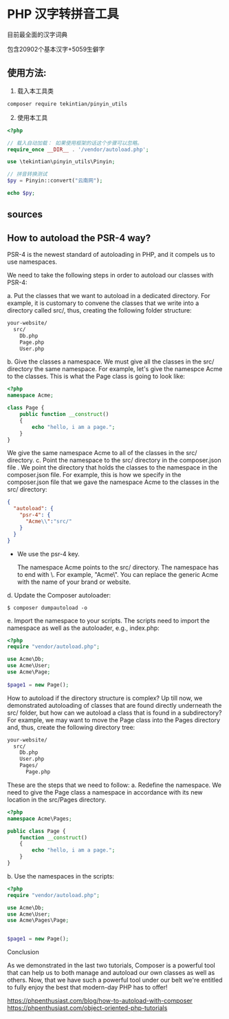 # PHP 汉字转拼音工具

 目前最全面的汉字词典

 包含20902个基本汉字+5059生僻字


## 使用方法:

1. 载入本工具类

~~~shell
composer require tekintian/pinyin_utils
~~~

2. 使用本工具

~~~php
<?php

// 载入自动加载： 如果使用框架的话这个步骤可以忽略。
require_once __DIR__ . '/vendor/autoload.php';

use \tekintian\pinyin_utils\Pinyin;

// 拼音转换测试
$py = Pinyin::convert("云南网");

echo $py;

~~~



## sources

## How to autoload the PSR-4 way?
PSR-4 is the newest standard of autoloading in PHP, and it compels us to use namespaces.

We need to take the following steps in order to autoload our classes with PSR-4:

a. Put the classes that we want to autoload in a dedicated directory. For example, it is customary to convene the classes that we write into a directory called src/, thus, creating the following folder structure:
~~~html
your-website/
  src/
    Db.php
    Page.php
    User.php
~~~
b. Give the classes a namespace. We must give all the classes in the src/ directory the same namespace. For example, let's give the namespce Acme to the classes. This is what the Page class is going to look like:
~~~php
<?php
namespace Acme;

class Page {
    public function __construct()
    {
        echo "hello, i am a page.";
    }
}
~~~
We give the same namespace Acme to all of the classes in the src/ directory.
c. Point the namespace to the src/ directory in the composer.json file . We point the directory that holds the classes to the namespace in the composer.json file. For example, this is how we specify in the composer.json file that we gave the namespace Acme to the classes in the src/ directory:
~~~json
{
  "autoload": {
    "psr-4": {
      "Acme\\":"src/"
    }
  }
}
~~~
- We use the psr-4 key.

	The namespace Acme points to the src/ directory.
	The namespace has to end with \\. For example, "Acme\\".
	You can replace the generic Acme with the name of your brand or website.

d. Update the Composer autoloader:
~~~shell
$ composer dumpautoload -o
~~~
e. Import the namespace to your scripts. The scripts need to import the namespace as well as the autoloader, e.g., index.php:
~~~php
<?php 
require "vendor/autoload.php";

use Acme\Db;
use Acme\User;
use Acme\Page;
 
$page1 = new Page();
~~~
How to autoload if the directory structure is complex?
Up till now, we demonstrated autoloading of classes that are found directly underneath the src/ folder, but how can we autoload a class that is found in a subdirectory? For example, we may want to move the Page class into the Pages directory and, thus, create the following directory tree:
~~~html
your-website/
  src/
    Db.php
    User.php
    Pages/
      Page.php
~~~
These are the steps that we need to follow:
a. Redefine the namespace. We need to give the Page class a namespace in accordance with its new location in the src/Pages directory.
~~~php
<?php
namespace Acme\Pages;

public class Page {
    function __construct()
    {
        echo "hello, i am a page.";
    }
}
~~~
b. Use the namespaces in the scripts:
~~~php
<?php
require "vendor/autoload.php";

use Acme\Db;
use Acme\User;
use Acme\Pages\Page;


$page1 = new Page();

~~~
Conclusion

As we demonstrated in the last two tutorials, Composer is a powerful tool that can help us to both manage and autoload our own classes as well as others. Now, that we have such a powerful tool under our belt we're entitled to fully enjoy the best that modern-day PHP has to offer!

https://phpenthusiast.com/blog/how-to-autoload-with-composer
https://phpenthusiast.com/object-oriented-php-tutorials
